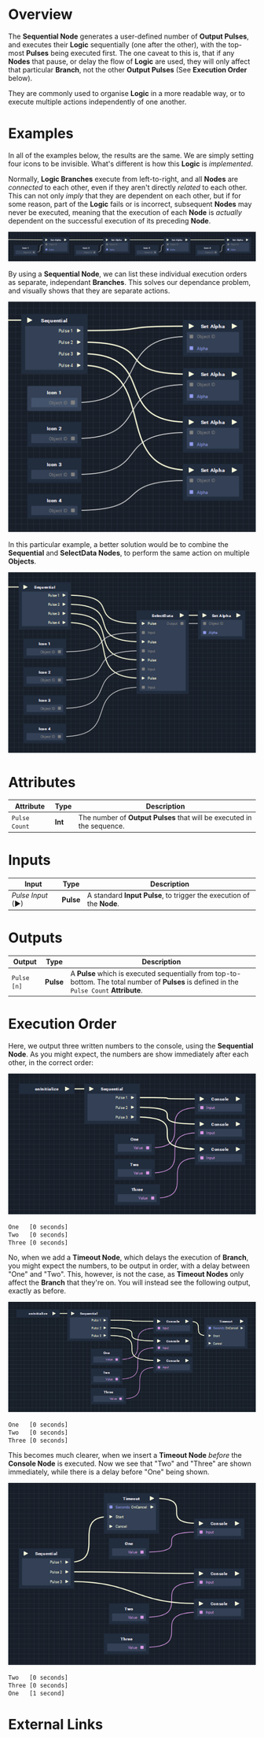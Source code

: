 # Overview

The **Sequential Node** generates a user-defined number of **Output Pulses**, and executes their **Logic** sequentially (one after the other), with the top-most **Pulses** being executed first. The one caveat to this is, that if any **Nodes** that pause, or delay the flow of **Logic** are used, they will only affect that particular **Branch**, not the other **Output Pulses** (See **Execution Order** below).

They are commonly used to organise **Logic** in a more readable way, or to execute multiple actions independently of one another.

# Examples

In all of the examples below, the results are the same. We are simply setting four icons to be invisible. What's different is how this **Logic** is *implemented*.

Normally, **Logic Branches** execute from left-to-right, and all **Nodes** are *connected* to each other, even if they aren't directly *related* to each other. This can not only *imply* that they are dependent on each other, but if for some reason, part of the **Logic** fails or is incorrect, subsequent **Nodes** may never be executed, meaning that the execution of each **Node** is *actually* dependent on the successful execution of its preceding **Node**. 

![](../../../.gitbook/assets/sequential-problem.png)

By using a **Sequential Node**, we can list these individual execution orders as separate, independant **Branches**. This solves our dependance problem, and visually shows that they are separate actions.

![](../../../.gitbook/assets/sequential-solution.png)

In this particular example, a better solution would be to combine the **Sequential** and **SelectData Nodes**, to perform the same action on multiple **Objects**.

![](../../../.gitbook/assets/sequential-better.png)

# Attributes

|Attribute|Type|Description|
|---|---|---|
|`Pulse Count`|**Int**|The number of **Output Pulses** that will be executed in the sequence.|

# Inputs

|Input|Type|Description|
|---|---|---|
|*Pulse Input* (►)|**Pulse**|A standard **Input Pulse**, to trigger the execution of the **Node**.|

# Outputs

|Output|Type|Description|
|---|---|---|
|`Pulse [n]`|**Pulse**|A **Pulse** which is executed sequentially from top-to-bottom. The total number of **Pulses** is defined in the `Pulse Count` **Attribute**.|

# Execution Order

Here, we output three written numbers to the console, using the **Sequential Node**. As you might expect, the numbers are show immediately after each other, in the correct order:

![](../../../.gitbook/assets/sequential-execution-order-normal.png)

```text
One   [0 seconds]
Two   [0 seconds]
Three [0 seconds]
```

No, when we add a **Timeout **Node****, which delays the execution of **Branch**, you might expect the numbers, to be output in order, with a delay between "One" and "Two". This, however, is not the case, as **Timeout Nodes** only affect the **Branch** that they're on. You will instead see the following output, exactly as before.

![](../../../.gitbook/assets/sequential-execution-order-timeout-01.png)

```text
One   [0 seconds]
Two   [0 seconds]
Three [0 seconds]
```

This becomes much clearer, when we insert a **Timeout Node** *before* the **Console Node** is executed. Now we see that "Two" and "Three" are shown immediately, while there is a delay before "One" being shown.

![](../../../.gitbook/assets/sequential-execution-order-timeout-02.png)

```text
Two   [0 seconds]
Three [0 seconds]
One   [1 second]
```

# External Links